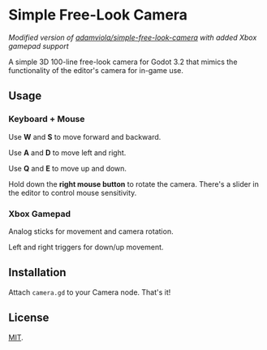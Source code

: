 # Simple Free-Look Camera
_Modified version of [adamviola/simple-free-look-camera](https://github.com/adamviola/simple-free-look-camera) with added Xbox gamepad support_

A simple 3D 100-line free-look camera for Godot 3.2 that mimics the functionality of the editor's camera for in-game use.
## Usage
### Keyboard + Mouse
Use **W** and **S** to move forward and backward.

Use **A** and **D** to move left and right.

Use **Q** and **E** to move up and down.

Hold down the **right mouse button** to rotate the camera.
There's a slider in the editor to control mouse sensitivity.

### Xbox Gamepad
Analog sticks for movement and camera rotation.

Left and right triggers for down/up movement.

## Installation
Attach `camera.gd` to your Camera node. That's it!

## License
[MIT](https://opensource.org/licenses/MIT).

